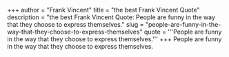 +++
author = "Frank Vincent"
title = "the best Frank Vincent Quote"
description = "the best Frank Vincent Quote: People are funny in the way that they choose to express themselves."
slug = "people-are-funny-in-the-way-that-they-choose-to-express-themselves"
quote = '''People are funny in the way that they choose to express themselves.'''
+++
People are funny in the way that they choose to express themselves.
